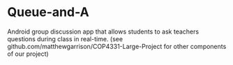 # Queue-and-A
Android group discussion app that allows students to ask teachers questions during class in real-time. (see github.com/matthewgarrison/COP4331-Large-Project for other components of our project)
